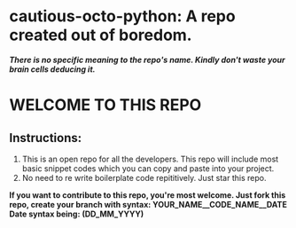 # cautious-octo-python: A repo created out of boredom.
***There is no specific meaning to the repo's name. Kindly don't waste your brain cells deducing it.***


# WELCOME TO THIS REPO

## Instructions:

1) This is an open repo for all the developers. This repo will include most basic snippet codes which you can copy and paste into your project.
2) No need to re write boilerplate code repititively. Just star this repo.


__If you want to contribute to this repo, you're most welcome. Just fork this repo, create your branch with syntax: YOUR_NAME__CODE_NAME__DATE
Date syntax being: (DD_MM_YYYY)__
